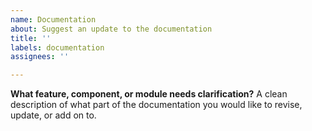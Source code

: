 ```yaml
---
name: Documentation
about: Suggest an update to the documentation
title: ''
labels: documentation
assignees: ''

---
```


**What feature, component, or module needs clarification?**
A clean description of what part of the documentation you would like to revise, update, or add on to.
